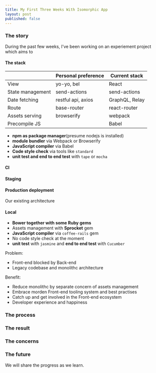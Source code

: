 ```yaml
---
title: My First Three Weeks With Isomorphic App
layout: post
published: false
---
```


### The story

During the past few weeks, I've been working on an experiement project which aims to

#### The stack


|                    | Personal preference | Current stack |
| -----------------  | ------------------- | ------------- |
|  View              | yo-yo, bel          | React         |
|  State management  | send-actions        | send-actions  |
|  Date fetching     | restful api, axios  | GraphQL, Relay|
|  Route             | base-router         | react-router  |
|  Assets serving    | browserify          | webpack       |
|  Precompile JS     |                     | Babel         |

* **npm as package manager**(presume nodejs is installed)
* **module bundler** via Webpack or Browserify
* **JavaScript compiler** via Babel
* **Code style check** via tools like `standard`
* **unit test and end to end test** with `tape` or `mocha`

#### CI

#### Staging

#### Production deployment

Our existing architecture

#### Local

* **Bower together with some Ruby gems**
* Assets management with **Sprocket** gem
* **JavaScript compiler** via `coffee-rails` gem
* No code style check at the moment
* **unit test** with `jasmine` and **end to end test** with `Cucumber`

Problem:

* Front-end blocked by Back-end
* Legacy codebase and monolithc architecture

Benefit:

* Reduce monolithc by separate concern of assets management
* Embrace morden Front-end tooling system and best practises
* Catch up and get involved in the Front-end ecosystem
* Developer experience and happiness

### The process

### The result

### The concerns

### The future

We will share the progress as we learn.
